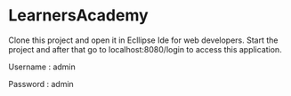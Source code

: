 # LearnersAcademy

Clone this project and open it in Ecllipse Ide for web developers. Start the project and after that 
go to localhost:8080/login to access this application.

Username : admin

Password : admin

